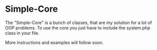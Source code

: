 # Simple-Core
The "Simple-Core" is a bunch of classes, that are my solution for a lot of OOP problems.
To use the core you just have to include the system.php class in your file.

More instructions and examples will follow soon.
